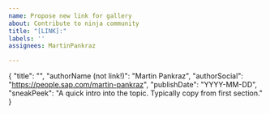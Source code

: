 ```yaml
---
name: Propose new link for gallery
about: Contribute to ninja community
title: "[LINK]:"
labels: ''
assignees: MartinPankraz

---
```


{
"title": "",
"authorName (not link!)": "Martin Pankraz", 
"authorSocial": "https://people.sap.com/martin-pankraz",
"publishDate": "YYYY-MM-DD",
"sneakPeek": "A quick intro into the topic. Typically copy from first section."
}

